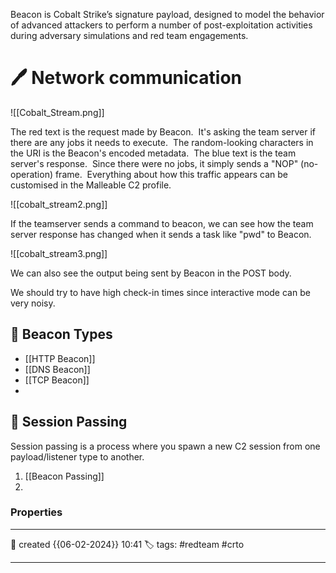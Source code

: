 
Beacon is Cobalt Strike’s signature payload, designed to model the behavior of advanced attackers to perform a number of post-exploitation activities during adversary simulations and red team engagements.

# 🖊️ Network communication

![[Cobalt_Stream.png]]

The red text is the request made by Beacon.  It's asking the team server if there are any jobs it needs to execute.  The random-looking characters in the URI is the Beacon's encoded metadata.  The blue text is the team server's response.  Since there were no jobs, it simply sends a "NOP" (no-operation) frame.  Everything about how this traffic appears can be customised in the Malleable C2 profile.

![[cobalt_stream2.png]]

If the teamserver sends a command to beacon, we can see how the team server response has changed when it sends a task like "pwd" to Beacon.

![[cobalt_stream3.png]]

We can also see the output being sent by Beacon in the POST body.

We should try to have high check-in times since interactive mode can be very noisy.

## 📔 Beacon Types

- [[HTTP Beacon]]
- [[DNS Beacon]]
- [[TCP Beacon]]
- 

##  📗 Session Passing 

Session passing is a process where you spawn a new C2 session from one payload/listener type to another.

1. [[Beacon Passing]]
2. 


### Properties
---
📆 created   {{06-02-2024}} 10:41
🏷️ tags: #redteam #crto   

---

